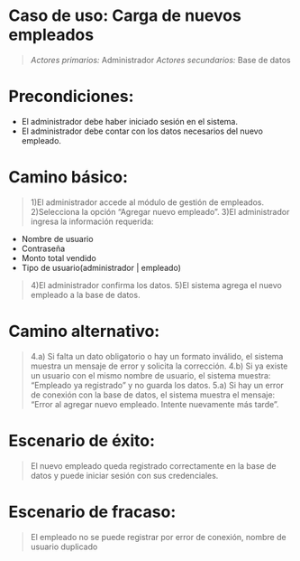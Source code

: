 # Caso de uso: Carga de nuevos empleados

> *Actores primarios:* Administrador
> *Actores secundarios:* Base de datos

# Precondiciones:
- El administrador debe haber iniciado sesión en el sistema.
- El administrador debe contar con los datos necesarios del nuevo empleado.

# Camino básico:

> 1)El administrador accede al módulo de gestión de empleados.
2)Selecciona la opción “Agregar nuevo empleado”.
3)El administrador ingresa la información requerida: 
- Nombre de usuario
- Contraseña
- Monto total vendido
- Tipo de usuario(administrador | empleado) 
>4)El administrador confirma los datos.
5)El sistema agrega el nuevo empleado a la base de datos.


# Camino alternativo:

> 4.a) Si falta un dato obligatorio o hay un formato inválido, el sistema muestra un mensaje de error y solicita la corrección.
4.b) Si ya existe un usuario con el mismo nombre de usuario, el sistema muestra: “Empleado ya registrado” y no guarda los datos.
5.a) Si hay un error de conexión con la base de datos, el sistema muestra el mensaje: “Error al agregar nuevo empleado. Intente nuevamente más tarde”.

# Escenario de éxito:

> El nuevo empleado queda registrado correctamente en la base de datos y puede iniciar sesión con sus credenciales.

# Escenario de fracaso:

> El empleado no se puede registrar por error de conexión, nombre de usuario duplicado

